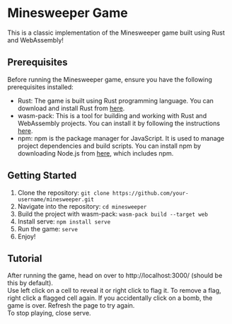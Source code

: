 # Minesweeper Game
This is a classic implementation of the Minesweeper game built using Rust and WebAssembly!

## Prerequisites
Before running the Minesweeper game, ensure you have the following prerequisites installed:

- Rust: The game is built using Rust programming language. You can download and install Rust from [here](https://www.rust-lang.org/learn/get-started).
- wasm-pack: This is a tool for building and working with Rust and WebAssembly projects. You can install it by following the instructions [here](https://rustwasm.github.io/wasm-pack/installer/).
- npm: npm is the package manager for JavaScript. It is used to manage project dependencies and build scripts. You can install npm by downloading Node.js from [here](https://nodejs.org/), which includes npm.

## Getting Started
1. Clone the repository: `git clone https://github.com/your-username/minesweeper.git`
2. Navigate into the repository: `cd minesweeper`
3. Build the project with wasm-pack: `wasm-pack build --target web`
4. Install serve: `npm install serve`
5. Run the game: `serve`
6. Enjoy!

## Tutorial
After running the game, head on over to http://localhost:3000/ (should be this by default).  
Use left click on a cell to reveal it or right click to flag it. To remove a flag, right click a flagged cell again.
If you accidentally click on a bomb, the game is over. Refresh the page to try again.  
To stop playing, close serve.  
